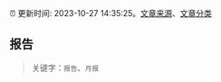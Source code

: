 :alarm_clock: 更新时间: 2023-10-27 14:35:25。[文章来源](/README.md)、[文章分类](/TAGS.md)

## 报告


> 关键字：`报告`、`月报`




